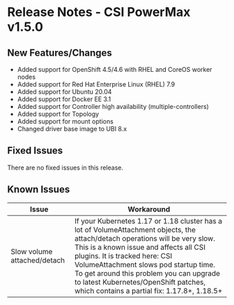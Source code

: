 # Release Notes - CSI PowerMax v1.5.0

## New Features/Changes
- Added support for OpenShift 4.5/4.6 with RHEL and CoreOS worker nodes
- Added support for Red Hat Enterprise Linux (RHEL) 7.9
- Added support for Ubuntu 20.04
- Added support for Docker EE 3.1
- Added support for Controller high availability (multiple-controllers)
- Added support for Topology
- Added support for mount options
- Changed driver base image to UBI 8.x

## Fixed Issues
There are no fixed issues in this release.

## Known Issues

| Issue | Workaround |
|-------|------------|
| Slow volume attached/detach | If your Kubernetes 1.17 or 1.18 cluster has a lot of VolumeAttachment objects, the attach/detach operations will be very slow. This is a known issue and affects all CSI plugins. It is tracked here: CSI VolumeAttachment slows pod startup time. To get around this problem you can upgrade to latest Kubernetes/OpenShift patches, which contains a partial fix: 1.17.8+, 1.18.5+|
